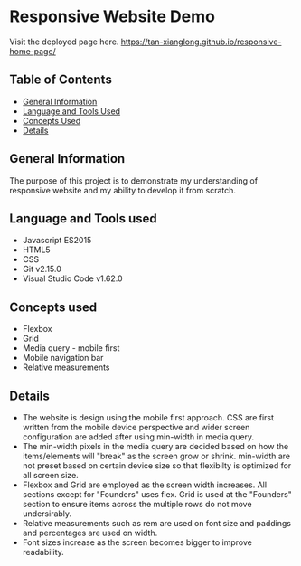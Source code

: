 # Responsive Website Demo
Visit the deployed page here. https://tan-xianglong.github.io/responsive-home-page/

## Table of Contents
* [General Information](#general-information)
* [Language and Tools Used](#language-and-tools-used)
* [Concepts Used](#concepts-used)
* [Details](#details)

## General Information
The purpose of this project is to demonstrate my understanding of responsive website and my ability to develop it from scratch.

## Language and Tools used
 * Javascript ES2015
 * HTML5
 * CSS
 * Git v2.15.0
 * Visual Studio Code v1.62.0

## Concepts used
* Flexbox
* Grid
* Media query - mobile first
* Mobile navigation bar
* Relative measurements

## Details
* The website is design using the mobile first approach. CSS are first written from the mobile device perspective and wider screen configuration are added after using min-width in media query. 
* The min-width pixels in the media query are decided based on how the items/elements will "break" as the screen grow or shrink. min-width are not preset based on certain device size so that flexibilty is optimized for all screen size.
* Flexbox and Grid are employed as the screen width increases. All sections except for "Founders" uses flex. Grid is used at the "Founders" section to ensure items across the multiple rows do not move undersirably. 
* Relative measurements such as rem are used on font size and paddings and percentages are used on width.
* Font sizes increase as the screen becomes bigger to improve readability.
